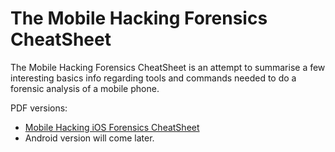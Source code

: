 # The Mobile Hacking Forensics CheatSheet

The Mobile Hacking Forensics CheatSheet is an attempt to summarise a few interesting basics info regarding tools and commands needed to do a forensic analysis of a mobile phone.

PDF versions:

* [Mobile Hacking iOS Forensics CheatSheet](https://github.com/randorisec/MobileHackingCheatSheet/blob/master/RANDORISEC_Mobile_Hacking_iOS_Forensics_cheatsheet_v0.1.pdf)
* Android version will come later.
